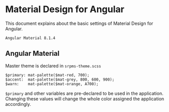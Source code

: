 # Material Design for Angular

This document explains about the basic settings of Material Design for Angular.
 
```
Angular Material 8.1.4
```

## Angular Material

Master theme is declared in `srpms-theme.scss`
```
$primary: mat-palette($mat-red, 700);
$accent:  mat-palette($mat-grey, 800, 600, 900);
$warn:    mat-palette($mat-orange, A700);
```
`$primary` and other variables are pre-declared to be used in the application.
Changing these values will change the whole color assigned the application accordingly.


